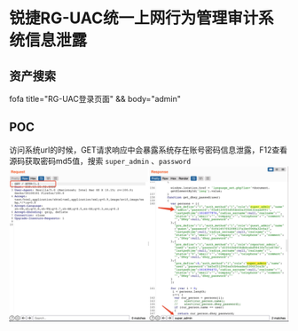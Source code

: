 # 锐捷RG-UAC统一上网行为管理审计系统信息泄露

## 资产搜索
fofa title="RG-UAC登录页面" && body="admin"

## POC
访问系统url的时候，GET请求响应中会暴露系统存在账号密码信息泄露，F12查看源码获取密码md5值，搜索 `super_admin` 、`password`
![](img/passwd.jpg)